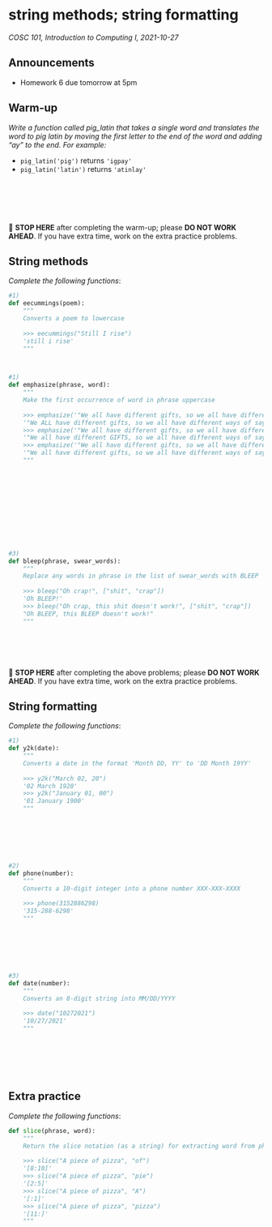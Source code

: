 # string methods; string formatting
_COSC 101, Introduction to Computing I, 2021-10-27_

## Announcements
* Homework 6 due tomorrow at 5pm

## Warm-up
_Write a function called pig_latin that takes a single word and translates the word to pig latin by moving the first letter to the end of the word and adding “ay” to the end. For example:_
* `pig_latin('pig')` returns `'igpay'`
* `pig_latin('latin')` returns `'atinlay'`

```Python







```
🛑 **STOP HERE** after completing the warm-up; please **DO NOT WORK AHEAD**. If you have extra time, work on the extra practice problems.

## String methods

_Complete the following functions_:


```python
#1)
def eecummings(poem):
    """
    Converts a poem to lowercase
    
    >>> eecummings("Still I rise")
    'still i rise'
    """
```

```Python



```


```python
#1)
def emphasize(phrase, word):
    """
    Make the first occurrence of word in phrase uppercase
    
    >>> emphasize('"We all have different gifts, so we all have different ways of saying to the world who we are." ~Fred Rogers', "all")
    '"We ALL have different gifts, so we all have different ways of saying to the world who we are." ~Fred Rogers'
    >>> emphasize('"We all have different gifts, so we all have different ways of saying to the world who we are." ~Fred Rogers', "gifts")
    '"We all have different GIFTS, so we all have different ways of saying to the world who we are." ~Fred Rogers'
    >>> emphasize('"We all have different gifts, so we all have different ways of saying to the world who we are." ~Fred Rogers', "Mister")
    '"We all have different gifts, so we all have different ways of saying to the world who we are." ~Fred Rogers'
    """
    
```

```Python











```


```python
#3)
def bleep(phrase, swear_words):
    """
    Replace any words in phrase in the list of swear_words with BLEEP
    
    >>> bleep("Oh crap!", ["shit", "crap"])
    'Oh BLEEP!'
    >>> bleep("Oh crap, this shit doesn't work!", ["shit", "crap"])
    "Oh BLEEP, this BLEEP doesn't work!"
    """
```

```Python






```
🛑 **STOP HERE** after completing the above problems; please **DO NOT WORK AHEAD**. If you have extra time, work on the extra practice problems.

## String formatting

_Complete the following functions_:


```python
#1)
def y2k(date):
    """
    Converts a date in the format 'Month DD, YY' to 'DD Month 19YY'
    
    >>> y2k("March 02, 20")
    '02 March 1920'
    >>> y2k("January 01, 00")
    '01 January 1900'
    """
```

```Python







```


```python
#2)
def phone(number):
    """
    Converts a 10-digit integer into a phone number XXX-XXX-XXXX
    
    >>> phone(3152886298)
    '315-288-6298'
    """
```

```Python







```


```python
#3)
def date(number):
    """
    Converts an 8-digit string into MM/DD/YYYY
    
    >>> date("10272021")
    '10/27/2021'
    """
```

```Python







```

## Extra practice

_Complete the following functions_:


```python
def slice(phrase, word):
    """
    Return the slice notation (as a string) for extracting word from phrase
    
    >>> slice("A piece of pizza", "of")
    '[8:10]'
    >>> slice("A piece of pizza", "pie")
    '[2:5]'
    >>> slice("A piece of pizza", "A")
    '[:1]'
    >>> slice("A piece of pizza", "pizza")
    '[11:]'
    """
```

```Python







```
